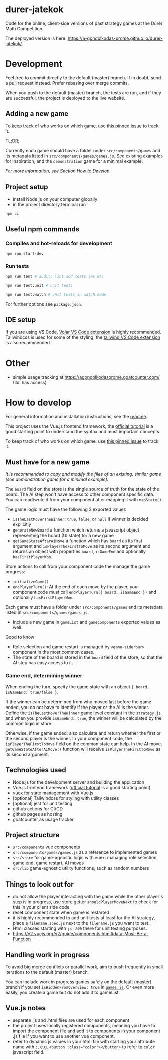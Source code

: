 # durer-jatekok

Code for the online, client-side versions of past strategy games at the Dürer Math Competition.

The deployed version is here: https://a-gondolkodas-orome.github.io/durer-jatekok/.

# Development

Feel free to commit directly to the default (master) branch. If in doubt, send a pull request instead. Prefer rebasing over merge commits.

When you push to the default (master) branch, the tests are run, and if they are successful, the project is deployed to the live website.

## Adding a new game

To keep track of who works on which game, use [this pinned issue](https://github.com/a-gondolkodas-orome/durer-jatekok/issues/1) to track it.

TL;DR;

Currently each game should have a folder under `src/components/games` and its metadata listed in `src/components/games/games.js`. See existing examples for inspiration, and the `demonstration` game for a minimal example.

*For more information, see Section [How to Develop](#how-to-develop)*

## Project setup

- install Node.js on your computer globally
- in the project directory terminal run

```bash
npm ci
```

## Useful npm commands

### Compiles and hot-reloads for development

```
npm run start-dev
```

### Run tests

```bash
npm run test # audit, lint and tests (as GA)
```

```bash
npm run test:unit # unit tests
```

```bash
npm run test:watch # unit tests in watch mode
```

For further options see `package.json`.

## IDE setup

If you are using VS Code, [Volar VS Code extension](https://marketplace.visualstudio.com/items?itemName=johnsoncodehk.volar) is highly recommended.
Tailwindcss is used for some of the styling, the [tailwind VS Code extension](https://marketplace.visualstudio.com/items?itemName=bradlc.vscode-tailwindcss) is also recommended.


# Other

- simple usage tracking at https://agondolkodasorome.goatcounter.com/ (Ildi has access)

# How to develop

For general information and installation instructions, see the [readme](./README.md).

This project uses the Vue.js frontend framework, the [official tutorial](https://vuejs.org/tutorial/#step-1) is a good starting point to understand the syntax and most important concepts.

To keep track of who works on which game, use [this pinned issue](https://github.com/a-gondolkodas-orome/durer-jatekok/issues/1) to track it.

## Must have for a new game

*It is recommended to copy and modify the files of an existing, similar game (see demonstration game for a minimal example).*

The `board` field on the store is the single source of truth for the state of the board. The AI step won't have access to other component specific data. You can read/write it from your component after mapping it with `mapState()`.

The game logic must have the following 3 exported values
- `isTheLastMoverTheWinner`: `true`, `false`, or `null` if winner is decided explicitly
- `generateNewBoard` a function which returns a javascript object representing the board (UI state) for a new game
- `getGameStateAfterAiMove` a function which has `board` as its first argument and `isPlayerTheFirstToMove` as its second argument and returns an object with properties `board`, `isGameEnd` and optionally `hasFirstPlayerWon`.

Store actions to call from your component code the manage the game progress:
- `initializeGame()`
- `endPlayerTurn()`: At the end of each move by the player, your component code must call `endPlayerTurn({ board, isGameEnd })` and optionally `hasFirstPlayerWon`.

Each game must have a folder under `src/components/games` and its metadata listed in `src/components/games/games.js`.
- Include a new game in `gameList` and `gameComponents` exported values as well.

Good to know
- Role selection and game restart is managed by `<game-siderbar>` component in the most common cases.
- The state of the board is stored in the `board` field of the store, so that the AI step has easy access to it.

### Game end, determining winner

When ending the turn, specify the game state with an object `{ board, isGameEnd: true/false }`.

If the winner can be determined from who moved last before the game ended, you do not have to identify if the player or the AI is the winner. Define the `isTheLastMoverTheWinner` game level constant in the `strategy.js` and when you provide `isGameEnd: true`, the winner will be calculated by the common logic in store.

Otherwise, if the game ended, also calculate and return whether the first or the second player is the winner. In your component code, the `isPlayerTheFirstToMove` field on the common state can help. In the AI move, `getGameStateAfterAiMove()` function will receive `isPlayerTheFirstToMove` as its second argument.

## Technologies used

- Node.js for the development server and building the application
- Vue.js frontend framework ([official tutorial](https://vuejs.org/tutorial/#step-1) is a good starting point)
- [vuex](https://vuex.vuejs.org/guide/state.html) for state management with Vue.js
- [optional] Tailwindcss for styling with utility classes
- [optional] jest for unit testing
- github actions for CI/CD.
- github pages as hosting
- goatcounter as usage tracker

## Project structure

- `src/components` vue components
- `src/components/games/games.js` as a reference to implemented games
- `src/store` for game-agnostic logic with vuex: managing role selection, game end, game restart, AI moves
- `src/lib` game-agnostic utility functions, such as random numbers

## Things to look out for

- do not allow the player interacting with the game while the other player's step is in progress, use store getter `shouldPlayerMoveNext` to check for this in your client side code
- reset component state when game is restarted
- it is highly recommended to add unit tests at least for the AI strategy, place a `filename.spec.js` next to the `filename.js` you want to test.
- Html classes starting with `js-` are there for unit testing purposes.
- https://v2.vuejs.org/v2/guide/components.html#data-Must-Be-a-Function

## Handling work in progress

To avoid big merge conflicts or parallel work, aim to push frequently in small iterations to the default (master) branch.

You can include work in progress games safely on the default (master) branch if you set `isHiddenFromOverview: true` in [`games.js`](./src/components/games/games.js).
Or even more easily, you create a game but do not add it to gameList.

## Vue.js notes

- separate .js and .html files are used for each component
- the project uses locally registered components, meaning you have to import the component file and add it to components in your component .js file if you want to use another vue component.
- refer to dynamic js values in your html file with starting your attribute name with `:`, e.g. `<button :class="color"></button>` to refer to `color` javascript field.
